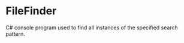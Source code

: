 FileFinder
==========

C# console program used to find all instances of the specified search pattern.
